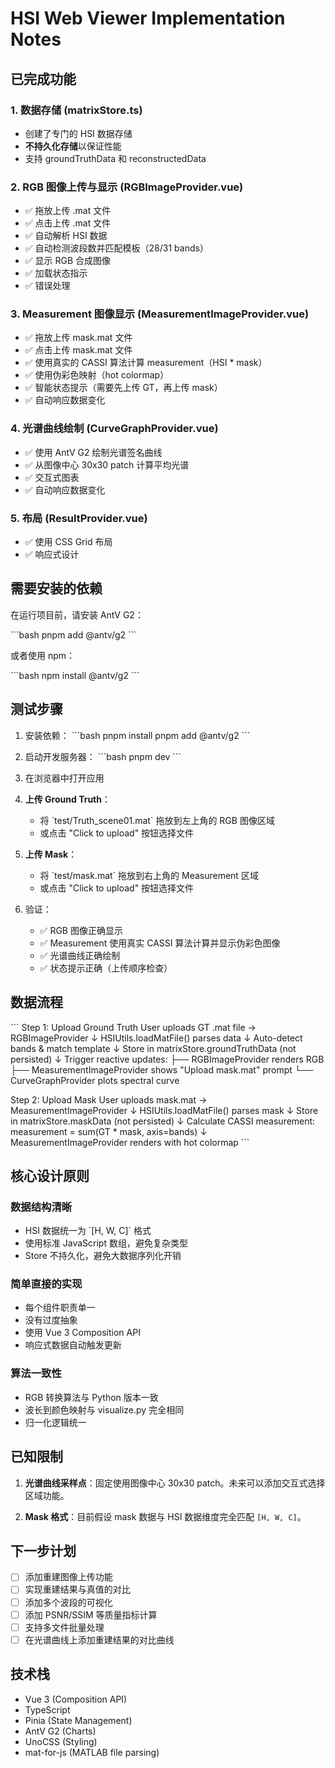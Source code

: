 # HSI Web Viewer Implementation Notes

## 已完成功能

### 1. 数据存储 (matrixStore.ts)

- 创建了专门的 HSI 数据存储
- **不持久化存储**以保证性能
- 支持 groundTruthData 和 reconstructedData

### 2. RGB 图像上传与显示 (RGBImageProvider.vue)

- ✅ 拖放上传 .mat 文件
- ✅ 点击上传 .mat 文件
- ✅ 自动解析 HSI 数据
- ✅ 自动检测波段数并匹配模板（28/31 bands）
- ✅ 显示 RGB 合成图像
- ✅ 加载状态指示
- ✅ 错误处理

### 3. Measurement 图像显示 (MeasurementImageProvider.vue)

- ✅ 拖放上传 mask.mat 文件
- ✅ 点击上传 mask.mat 文件
- ✅ 使用真实的 CASSI 算法计算 measurement（HSI \* mask）
- ✅ 使用伪彩色映射（hot colormap）
- ✅ 智能状态提示（需要先上传 GT，再上传 mask）
- ✅ 自动响应数据变化

### 4. 光谱曲线绘制 (CurveGraphProvider.vue)

- ✅ 使用 AntV G2 绘制光谱签名曲线
- ✅ 从图像中心 30x30 patch 计算平均光谱
- ✅ 交互式图表
- ✅ 自动响应数据变化

### 5. 布局 (ResultProvider.vue)

- ✅ 使用 CSS Grid 布局
- ✅ 响应式设计

## 需要安装的依赖

在运行项目前，请安装 AntV G2：

\`\`\`bash
pnpm add @antv/g2
\`\`\`

或者使用 npm：

\`\`\`bash
npm install @antv/g2
\`\`\`

## 测试步骤

1. 安装依赖：
   \`\`\`bash
   pnpm install
   pnpm add @antv/g2
   \`\`\`

2. 启动开发服务器：
   \`\`\`bash
   pnpm dev
   \`\`\`

3. 在浏览器中打开应用

4. **上传 Ground Truth**：
   - 将 \`test/Truth_scene01.mat\` 拖放到左上角的 RGB 图像区域
   - 或点击 "Click to upload" 按钮选择文件

5. **上传 Mask**：
   - 将 \`test/mask.mat\` 拖放到右上角的 Measurement 区域
   - 或点击 "Click to upload" 按钮选择文件

6. 验证：
   - ✅ RGB 图像正确显示
   - ✅ Measurement 使用真实 CASSI 算法计算并显示伪彩色图像
   - ✅ 光谱曲线正确绘制
   - ✅ 状态提示正确（上传顺序检查）

## 数据流程

\`\`\`
Step 1: Upload Ground Truth
User uploads GT .mat file → RGBImageProvider
↓
HSIUtils.loadMatFile() parses data
↓
Auto-detect bands & match template
↓
Store in matrixStore.groundTruthData (not persisted)
↓
Trigger reactive updates:
├── RGBImageProvider renders RGB
├── MeasurementImageProvider shows "Upload mask.mat" prompt
└── CurveGraphProvider plots spectral curve

Step 2: Upload Mask
User uploads mask.mat → MeasurementImageProvider
↓
HSIUtils.loadMatFile() parses mask
↓
Store in matrixStore.maskData (not persisted)
↓
Calculate CASSI measurement:
measurement = sum(GT \* mask, axis=bands)
↓
MeasurementImageProvider renders with hot colormap
\`\`\`

## 核心设计原则

### 数据结构清晰

- HSI 数据统一为 \`[H, W, C]\` 格式
- 使用标准 JavaScript 数组，避免复杂类型
- Store 不持久化，避免大数据序列化开销

### 简单直接的实现

- 每个组件职责单一
- 没有过度抽象
- 使用 Vue 3 Composition API
- 响应式数据自动触发更新

### 算法一致性

- RGB 转换算法与 Python 版本一致
- 波长到颜色映射与 visualize.py 完全相同
- 归一化逻辑统一

## 已知限制

1. **光谱曲线采样点**：固定使用图像中心 30x30 patch。未来可以添加交互式选择区域功能。

2. **Mask 格式**：目前假设 mask 数据与 HSI 数据维度完全匹配 `[H, W, C]`。

## 下一步计划

- [ ] 添加重建图像上传功能
- [ ] 实现重建结果与真值的对比
- [ ] 添加多个波段的可视化
- [ ] 添加 PSNR/SSIM 等质量指标计算
- [ ] 支持多文件批量处理
- [ ] 在光谱曲线上添加重建结果的对比曲线

## 技术栈

- Vue 3 (Composition API)
- TypeScript
- Pinia (State Management)
- AntV G2 (Charts)
- UnoCSS (Styling)
- mat-for-js (MATLAB file parsing)
